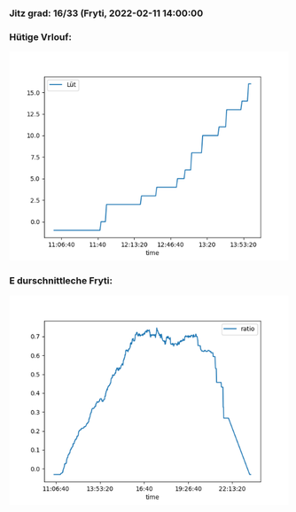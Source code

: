 ### Jitz grad: 16/33 (Fryti, 2022-02-11 14:00:00

### Hütige Vrlouf:
![Graph](Today.png)

### E durschnittleche Fryti:
![Graph](Fryti.png)